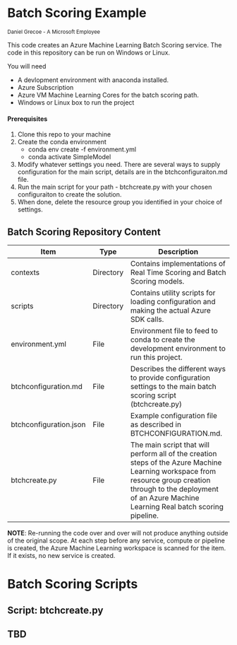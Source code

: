 # Batch Scoring Example
<sup> Daniel Grecoe - A Microsoft Employee</sup>

This code creates an Azure Machine Learning Batch Scoring service. The code in this repository can be run on Windows or Linux.

You will need
- A devlopment environment with anaconda installed. 
- Azure Subscription 
- Azure VM Machine Learning Cores for the batch scoring path. 
- Windows or Linux box to run the project

#### Prerequisites
1. Clone this repo to your machine
2. Create the conda environment
    - conda env create -f environment.yml
    - conda activate SimpleModel
3. Modify whatever settings you need. There are several ways to supply configuration for the main script, details are in the btchconfiguraiton.md file.  
4. Run the main script for your path - btchcreate.py with your chosen configuraiton to create the solution. 
5. When done, delete the resource group you identified in your choice of settings.

## Batch Scoring Repository Content
|Item|Type|Description|
|----|----|-----------|
|contexts|Directory|Contains implementations of Real Time Scoring and Batch Scoring models.|
|scripts|Directory|Contains utility scripts for loading configuration and making the actual Azure SDK calls.|
|environment.yml|File|Environment file to feed to conda to create the development environment to run this project.|
|btchconfiguration.md|File|Describes the different ways to provide configuration settings to the main batch scoring script (btchcreate.py)|
|btchconfiguration.json|File|Example configuration file as described in BTCHCONFIGURATION.md.|
|btchcreate.py|File|The main script that will perform all of the creation steps of the Azure Machine Learning workspace from resource group creation through to the deployment of an Azure Machine Learning Real batch scoring pipeline.|


<b>NOTE</b>: Re-running the code over and over will not produce anything outside of the original scope. At each step before any service, compute or pipeline is created, the Azure Machine Learning workspace is scanned for the item. If it exists, no new service is created. 


# Batch Scoring Scripts

## Script: btchcreate.py

## TBD